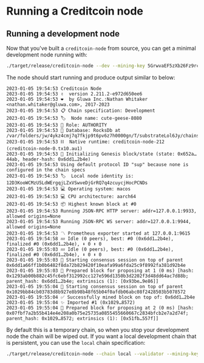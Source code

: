 # Running a Creditcoin node

## Running a development node

Now that you've built a `creditcoin-node` from source, you can get a minimal development node running with:

```bash
./target/release/creditcoin-node --dev --mining-key 5GrwvaEF5zXb26Fz9rcQpDWS57CtERHpNehXCPcNoHGKutQY --mining-threads 1
```

The node should start running and produce output similar to below:

```plaintext
2023-01-05 19:54:53 Creditcoin Node    
2023-01-05 19:54:53 ✌️  version 2.211.2-e972d650ee6    
2023-01-05 19:54:53 ❤️  by Gluwa Inc.:Nathan Whitaker <nathan.whitaker@gluwa.com>, 2017-2023    
2023-01-05 19:54:53 📋 Chain specification: Development    
2023-01-05 19:54:53 🏷  Node name: cute-geese-8080    
2023-01-05 19:54:53 👤 Role: AUTHORITY    
2023-01-05 19:54:53 💾 Database: RocksDb at /var/folders/jw/4ykz4cmj7q7fkjp9t6pv6z7h0000gn/T/substrateLol6Jy/chains/dev/db/full    
2023-01-05 19:54:53 ⛓  Native runtime: creditcoin-node-212 (creditcoin-node-0.tx10.au1)    
2023-01-05 19:54:53 🔨 Initializing Genesis block/state (state: 0x652a…44ab, header-hash: 0x6dd1…2b4e)    
2023-01-05 19:54:53 Using default protocol ID "sup" because none is configured in the chain specs    
2023-01-05 19:54:53 🏷  Local node identity is: 12D3KooWCMzU5LdWErgqjLZxVSwveDjGrRQ7q4zcuycjHocPCNDs    
2023-01-05 19:54:53 💻 Operating system: macos    
2023-01-05 19:54:53 💻 CPU architecture: aarch64    
2023-01-05 19:54:53 📦 Highest known block at #0    
2023-01-05 19:54:53 Running JSON-RPC HTTP server: addr=127.0.0.1:9933, allowed origins=None    
2023-01-05 19:54:53 Running JSON-RPC WS server: addr=127.0.0.1:9944, allowed origins=None    
2023-01-05 19:54:53 〽️ Prometheus exporter started at 127.0.0.1:9615    
2023-01-05 19:54:58 💤 Idle (0 peers), best: #0 (0x6dd1…2b4e), finalized #0 (0x6dd1…2b4e), ⬇ 0 ⬆ 0    
2023-01-05 19:55:03 💤 Idle (0 peers), best: #0 (0x6dd1…2b4e), finalized #0 (0x6dd1…2b4e), ⬇ 0 ⬆ 0    
2023-01-05 19:55:03 🙌 Starting consensus session on top of parent 0x6dd1a66ff1b0b6482f8da72b829420f10eafa99a6fda25c9f8992fa381d92b4e    
2023-01-05 19:55:03 🎁 Prepared block for proposing at 1 (0 ms) [hash: 0x1293ab00b882c45fc6ebf312992cc127e596d1350b3d2202f3d48dd64ac7d88b; parent_hash: 0x6dd1…2b4e; extrinsics (1): [0x93be…9e86]]    
2023-01-05 19:55:04 🙌 Starting consensus session on top of parent 0x1029bb84cb03783d8b927e8b98b48f65b04f0afdb06abc08f2428503b5078572    
2023-01-05 19:55:04 ✅ Successfully mined block on top of: 0x6dd1…2b4e    
2023-01-05 19:55:04 ✨ Imported #1 (0x1029…8572)    
2023-01-05 19:55:04 🎁 Prepared block for proposing at 2 (0 ms) [hash: 0x07fbf7a2b55b414e4e208a0b75e25735a0855455660667c2834bfcb2e7a2d74f; parent_hash: 0x1029…8572; extrinsics (1): [0x51fb…557f]]    
```

By default this is a temporary chain, so when you stop your development node the chain will be wiped out. If you want a local development
chain that is persistent, you can use the `local` chain specification:

```bash
./target/release/creditcoin-node --chain local --validator --mining-key 5GrwvaEF5zXb26Fz9rcQpDWS57CtERHpNehXCPcNoHGKutQY --mining-threads 2
```
